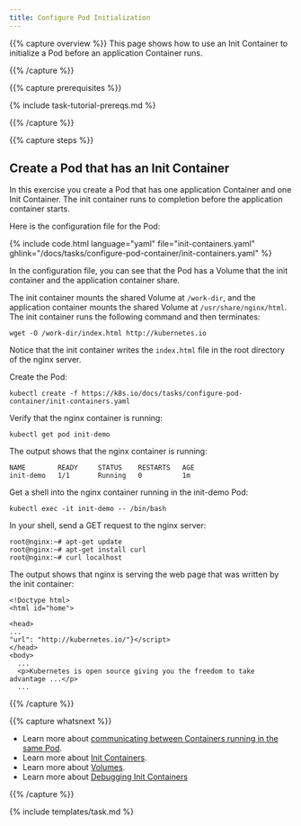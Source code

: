 ```yaml
---
title: Configure Pod Initialization
---
```


{{% capture overview %}}
This page shows how to use an Init Container to initialize a Pod before an
application Container runs.

{{% /capture %}}

{{% capture prerequisites %}}

{% include task-tutorial-prereqs.md %}

{{% /capture %}}

{{% capture steps %}}

## Create a Pod that has an Init Container

In this exercise you create a Pod that has one application Container and one
Init Container. The init container runs to completion before the application
container starts.

Here is the configuration file for the Pod:

{% include code.html language="yaml" file="init-containers.yaml" ghlink="/docs/tasks/configure-pod-container/init-containers.yaml" %}

In the configuration file, you can see that the Pod has a Volume that the init
container and the application container share.

The init container mounts the
shared Volume at `/work-dir`, and the application container mounts the shared
Volume at `/usr/share/nginx/html`. The init container runs the following command
and then terminates:

    wget -O /work-dir/index.html http://kubernetes.io

Notice that the init container writes the `index.html` file in the root directory
of the nginx server.

Create the Pod:

    kubectl create -f https://k8s.io/docs/tasks/configure-pod-container/init-containers.yaml

Verify that the nginx container is running:

    kubectl get pod init-demo

The output shows that the nginx container is running:

    NAME        READY     STATUS    RESTARTS   AGE
    init-demo   1/1       Running   0          1m

Get a shell into the nginx container running in the init-demo Pod:

    kubectl exec -it init-demo -- /bin/bash

In your shell, send a GET request to the nginx server:

    root@nginx:~# apt-get update
    root@nginx:~# apt-get install curl
    root@nginx:~# curl localhost

The output shows that nginx is serving the web page that was written by the init container:

    <!Doctype html>
    <html id="home">

    <head>
    ...
    "url": "http://kubernetes.io/"}</script>
    </head>
    <body>
      ...
      <p>Kubernetes is open source giving you the freedom to take advantage ...</p>
      ...

{{% /capture %}}

{{% capture whatsnext %}}

* Learn more about
[communicating between Containers running in the same Pod](/docs/tasks/access-application-cluster/communicate-containers-same-pod-shared-volume/).
* Learn more about [Init Containers](/docs/concepts/workloads/pods/init-containers/).
* Learn more about [Volumes](/docs/concepts/storage/volumes/).
* Learn more about [Debugging Init Containers](/docs/tasks/debug-application-cluster/debug-init-containers/)

{{% /capture %}}

{% include templates/task.md %}
